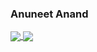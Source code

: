 ### Anuneet Anand


<a href="https://github.com/anuneetanand/github-readme-stats">
  <img align="center" src="https://github-readme-stats.vercel.app/api?username=anuneetanand&show_icons=true&theme=react&hide=stars" />
</a>
<a href="https://github.com/anuneetanand/convoychat">
  <img align="center" src="https://github-readme-stats.vercel.app/api/top-langs/?username=anuneetanand&theme=react&hide=Jupyter%20Notebook" />
</a>
